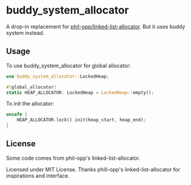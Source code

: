 buddy_system_allocator
=================================

A drop-in replacement for [phil-opp/linked-list-allocator](https://github.com/phil-opp/linked-list-allocator). But it uses buddy system instead.


## Usage

To use buddy_system_allocator for global allocator:

```rust
use buddy_system_allocator::LockedHeap;

#[global_allocator]
static HEAP_ALLOCATOR: LockedHeap = LockedHeap::empty();
```

To init the allocator:

```rust
unsafe {
    HEAP_ALLOCATOR.lock().init(heap_start, heap_end);
}
```

## License

Some code comes from phil-opp's linked-list-allocator.

Licensed under MIT License. Thanks phill-opp's linked-list-allocator for inspirations and interface.